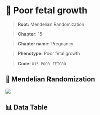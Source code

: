 # 🧪 Poor fetal growth

> **Root:** Mendelian Randomization

> **Chapter:** 15  

> **Chapter name:** Pregnancy

> **Phenotype:** Poor fetal growth  

> **Code:** `O15_POOR_FETGRO`

## 🧬 Mendelian Randomization  

<img src="/MR/Figures/Forward/O15_POOR_FETGRO.png"/>

## 📊 Data Table

<CsvTableMRF src="/MR_Data/Forward/O15_POOR_FETGRO.csv"/>
